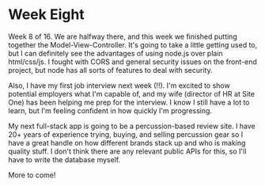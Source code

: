 # Week Eight

Week 8 of 16. We are halfway there, and this week we finished putting together the Model-View-Controller. It's going to take a little getting used to, but I can definitely see the advantages of using node.js over plain html/css/js. I fought with CORS and general security issues on the front-end project, but node has all sorts of features to deal with security. 

Also, I have my first job interview next week (!!). I'm excited to show potential employers what I'm capable of, and my wife (director of HR at Site One) has been helping me prep for the interview. I know I still have a lot to learn, but I'm feeling confident in how quickly I'm progressing. 

My next full-stack app is going to be a percussion-based review site. I have 20+ years of experience trying, buying, and selling percussion gear so I have a great handle on how different brands stack up and who is making quality stuff. I don't think there are any relevant public APIs for this, so I'll have to write the database myself. 

More to come!